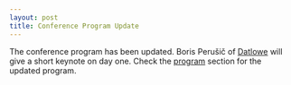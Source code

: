 ```yaml
---
layout: post
title: Conference Program Update
---
```


The conference program has been updated. Boris Perušič of [Datlowe](http://datlowe.org/) will give a short keynote on day one. Check the <a href="{{ site.url }}/program">program</a> section for the updated program.
